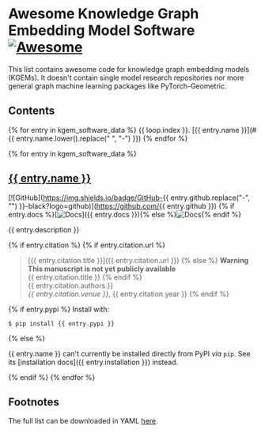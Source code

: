 # Awesome Knowledge Graph Embedding Model Software [![Awesome](https://awesome.re/badge.svg)](https://awesome.re)

This list contains awesome code for knowledge graph embedding models (KGEMs).
It doesn't contain single model research repositories nor more general graph
machine learning packages like PyTorch-Geometric.

## Contents

{% for entry in kgem_software_data %}
{{ loop.index }}. [{{ entry.name }}](#{{ entry.name.lower().replace(" ", "-") }})
{% endfor %}

{% for entry in kgem_software_data %}
## <a href="{% if entry.homepage %}{{ entry.homepage }}{% else %}https://github.com/{{ entry.github }}{% endif %}">{{ entry.name }}</a>

[![GitHub](https://img.shields.io/badge/GitHub-{{ entry.github.replace("-", "") }}-black?logo=github)](https://github.com/{{ entry.github }}) {% if entry.docs  %}[![Docs](https://img.shields.io/badge/Docs-available-green?logo=gitbook)]({{ entry.docs }}){% else %}![Docs](https://img.shields.io/badge/Docs-missing-red?logo=gitbook){% endif %}


{{ entry.description }}

{% if entry.citation %}
{% if entry.citation.url %}
> [{{ entry.citation.title }}]({{ entry.citation.url }})
{% else %}
> **Warning**
> <strong>This manuscript is not yet publicly available</strong>
> <br />{{ entry.citation.title }}
{% endif %}
> <br />{{ entry.citation.authors }}
> <br />*{{ entry.citation.venue }}*, {{ entry.citation.year }}
{% endif %}

{% if entry.pypi %}
Install with:

```shell
$ pip install {{ entry.pypi }}
```

{% else %}

{{ entry.name }} can't currently be installed directly from PyPI *via* `pip`. See its [installation docs]({{ entry.installation }}) instead.

{% endif %}
{% endfor %}

## Footnotes

The full list can be downloaded in YAML
[here](https://raw.githubusercontent.com/pykeen/kgem-software-review/main/_data/software.yml).
